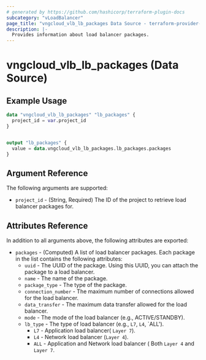 ```yaml
---
# generated by https://github.com/hashicorp/terraform-plugin-docs
subcategory: "vLoadBalancer"
page_title: "vngcloud_vlb_lb_packages Data Source - terraform-provider-vngcloud"
description: |-
  Provides information about load balancer packages.
---
```


# vngcloud_vlb_lb_packages (Data Source)



## Example Usage

```terraform
data "vngcloud_vlb_lb_packages" "lb_packages" {
  project_id = var.project_id
}


output "lb_packages" {
  value = data.vngcloud_vlb_lb_packages.lb_packages.packages
}
```

## Argument Reference

The following arguments are supported:

* `project_id` -  (String, Required) The ID of the project to retrieve load balancer packages for.

## Attributes Reference

In addition to all arguments above, the following attributes are exported:

* `packages` - (Computed) A list of load balancer packages. Each package in the list contains the following attributes:
    * `uuid` - The UUID of the package. Using this UUID, you can attach the package to a load balancer.
    * `name` - The name of the package.
    * `package_type` - The type of the package.
    * `connection_number` - The maximum number of connections allowed for the load balancer.
    * `data_transfer` - The maximum data transfer allowed for the load balancer.
    * `mode` - The mode of the load balancer (e.g., ACTIVE/STANDBY).
    * `lb_type` - The type of load balancer (e.g., `L7`, `L4`, `ALL').
      *    `L7` - Application load balancer( `Layer 7`).
      *    `L4` - Network load balancer (`Layer 4`).
      *   `ALL` - Application and Network load balancer ( Both `Layer 4` and `Layer 7`.
 

